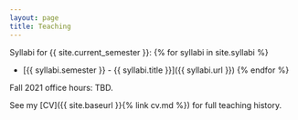 ```yaml
---
layout: page
title: Teaching
---
```


Syllabi for {{ site.current_semester }}:
{% for syllabi in site.syllabi %}
- [{{ syllabi.semester }} - {{ syllabi.title }}]({{ syllabi.url }})
{% endfor %}

Fall 2021 office hours: TBD.

See my [CV]({{ site.baseurl }}{% link cv.md %}) for full teaching history. 

